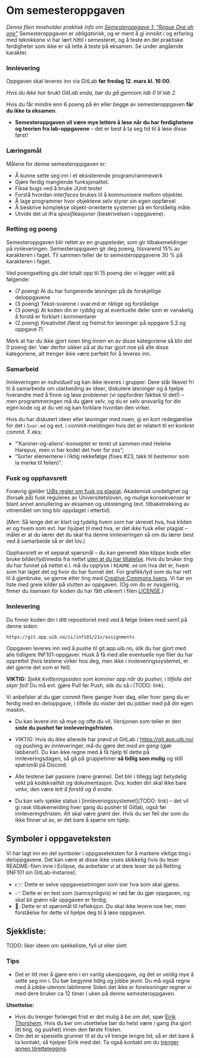 # Om semesteroppgaven
*Denne filen inneholder praktisk info om [Semesteroppgave 1: “Rogue One oh one”](https://git.app.uib.no/ii/inf101/21v/assignments)* Semesteroppgaven er *obligatorisk*, 
og er ment å gi innsikt i og erfaring med
teknikkene vi har lært hittil i semesteret, og å teste en del praktiske
ferdigheter som ikke er så lette å teste på eksamen. Se under angående
karakter.

### Innlevering
Oppgaven skal leveres inn via GitLab **før fredag 12. mars kl. 16:00**. 

*Hvis du ikke har brukt GitLab enda, bør du gå gjennom lab 0 til lab 2.*

Hvis du får mindre enn 6 poeng på én eller begge av semesteroppgaven **får du ikke ta eksamen**.  

* **Semesteroppgaven vil være mye lettere å løse når du har ferdighetene og teorien fra lab-oppgavene** – det er best å ta seg tid til å løse disse først!

### Læringsmål

Målene for denne semesteroppgaven er:

* Å kunne sette seg inn i et eksisterende program/rammeverk
* Gjøre ferdig manglende funksjonalitet.
* Fikse bugs ved å bruke JUnit tester
* Forstå hvordan *interfaces* brukes til å kommunisere mellom objekter.
* Å lage programmer hvor objektene selv styrer sin egen oppførsel 
* Å beskrive komplekse objekt-orienterte systemer på en forståelig måte.
* Utvide det ut ifra *spesifikasjoner* (beskrivelsen i oppgavene).

### Retting og poeng
Semesteroppgaven blir rettet av en gruppeleder, som gir tilbakemeldinger på
innleveringen. Semesteroppgaven gir deg poeng, tilsvarend 15% av karakteren i faget. 
Til sammen teller de to semesteroppgavene 30 % på karakteren i faget. 

Ved poengsetting gis det totalt opp til 15 poeng der vi legger vekt på følgende:

* (7 poeng) At du har fungerende løsninger på de forskjellige deloppgavene
* (3 poeng) Tekst-svarene i svar.md er riktige og forståelige
* (3 poeng) At koden din er ryddig og at eventuelle deler som er vanskelig å forstå er forklart i kommentarer
* (2 poeng) Kreativitet (først og fremst for løsninger på oppgave 5.3 og oppgave 7)

Merk at har du ikke gjort noen ting innen en av disse kategoriene så blir det 0 poeng der.
Vær derfor sikker på at du har gjort noe på alle disse kategoriene, alt trenger ikke være perfekt for å leveres inn.

### Samarbeid

Innleveringen er *individuell* og kan ikke leveres i grupper. Dere står likevel fri
til å samarbeide om utarbeiding av ideer, diskutere løsninger og å hjelpe
hverandre med å finne og løse problemer (vi oppfordrer faktisk til det!) – men programmeringen må du gjøre selv, og du er selv ansvarlig for din egen kode og at du vet og kan forklare hvordan den virker.

Hvis du har diskutert ideer eller løsninger med noen, gi en kort redegjørelse for det i `Svar.md` og evt. i commit-meldingen hvis det er relatert til en konkret commit. F.eks: 
* “‘Kaniner-og-aliens’-konseptet er tenkt ut sammen med Helene Harepus, men vi har kodet det hver for oss”;
* “Sorter elementene i riktig rekkefølge (fixes #23, takk til bestemor som la merke til feilen)”.

### Fusk og opphavsrett
Forøvrig gjelder [UiBs regler om fusk og plagiat](http://www.uib.no/studiekvalitet/77864/fusk-hva-er-det-og-hvilke-konsekvenser-f%C3%A5r-det-deg-som-student). Akademisk uredelighet og (forsøk på) fusk reguleres av Universitetsloven, og mulige konsekvenser er blant annet annullering av eksamen og utestenging (evt. tilbaketrekking av vitnemålet om ting blir oppdaget i ettertid).

(*Men:* Så lenge det er klart og tydelig hvem som har skrevet hva, hva kilden er og hvem som evt. har hjulpet til med hva, er det *ikke* fusk eller plagiat – målet er at du lærer det du skal fra denne innleveringen så om du lærer best ved å samarbeide så er det lov.)

Opphavsrett er et separat spørsmål – du kan generelt ikke klippe kode eller bruke bilder/lyd/media fra nettet [uten at du har tillatelse](https://en.wikipedia.org/wiki/Copyright). Hvis du bruker ting du har funnet på nettet e.l. må du opplyse i `README.md` om hva det er, hvem som har laget det og hvor du har funnet det. For grafikk/lyd som du har rett til å gjenbruke, se gjerne etter ting med [Creative Commons lisens](https://creativecommons.org/licenses/). Vi har en liste med greie kilder på slutten av oppgaven. (Og om du er nysgjerrig, finner du lisensen for koden du har fått utlevert i filen [LICENSE](../LICENSE).)

### Innlevering
 Du finner koden din i ditt repositoriet med ved å følge linken med sem1 på denne siden:

    https://git.app.uib.no/ii/inf101/21v/assignments

Oppgaven leveres inn ved å pushe til git.app.uib.no, slik du har gjort med alle tidligere INF101-oppgaver.
Husk å få med alle eventuelle nye filer du har opprettet (hvis testene virker hos deg, men ikke i innleveringssystemet, er det gjerne det som er feil).

**VIKTIG:** *Sjekk kvitteringssiden som kommer opp når du pusher, i tilfelle det skjer feil!* Du må evt. gjøre Pull før Push, slik du så i (TODO: link).

Vi anbefaler at du gjør commit flere ganger hver dag, eller hver gang du er ferdig med en
deloppgave, i tilfelle du mister det du jobber med på din egen maskin.

* Du kan levere inn så mye og ofte du vil. Versjonen som teller er den **siste du
  pushet før innleveringsfristen**.

* *VIKTIG:* Hvis du ikke allerede har prøvd ut GitLab / https://git.app.uib.no/ og pushing av
  innleveringer, må du gjøre det *med en gang* (gjør labbene!). Du kan ikke regne med å få hjelp til
  dette på innleveringsdagen, så gå på gruppetimer **så tidlig som mulig** og still spørsmål på Discord.

* Alle testene bør passere (være grønne). Det blir i tillegg lagt betydelig
  vekt på kodekvalitet og dokumentasjon. Dvs. koden din skal ikke bare *virke*,
  den være *lett å forstå og å endre*.

* Du kan selv sjekke status i
  [innleveringssystemet](TODO: link) – det vil gi rask
  tilbakemelding hver gang du pusher til Gitlab, også før innleveringsfristen.
  Alt skal være *grønt* der. Hvis du ser feil der som du ikke finner ut av, er det bare å spørre om hjelp.

## Symboler i oppgaveteksten

Vi har lagt inn en del symboler i oppgaveteksten for å markere viktige ting i deloppgavene. Det kan være at disse ikke vises skikkelig hvis du leser README-filen inne i Eclipse, da anbefaler vi at dere leser de på Retting (INF101 sin GitLab-instanse).

- 👉: Dette er selve oppgavesetningen som sier hva som skal gjøres.
- ✅: Dette er en test som (sannsynligvis) er rød før du gjør oppgaven, og skal bli grønn når oppgaven er ferdig.
- 🤔: Dette er et spørsmål til refleksjon. Du skal ikke levere noe her, men forståelse for dette vil hjelpe deg til å løse oppgaven.

## Sjekkliste:
TODO: liker ideen om sjekkeliste, fyll ut eller slett

### Tips
* Det er litt mer å gjøre enn i en vanlig ukeoppgave, og det er *veldig mye* å sette seg inn i. 
Du bør begynne tidlig og jobbe jevnt. 
Du må også regne med å jobbe utenom labtimene Siden det ikke er forelesninger regner vi med dere bruker ca 12 timer i uken på denne semesteroppgaven.

**Utsettelse:** 
   * Hvis du trenger forlenget frist er det mulig å be om det, spør [Eirik Thorsheim](https://www.uib.no/en/persons/Eirik.Rekve.Thorsheim). 
   Hvis du ber om utsettelse bør du helst være i gang (ha gjort litt ting, og pushet) innen den første fristen.
   * Om det er spesielle grunner til at du vil trenge lengre tid, så er det bare å ta kontakt, så hjelper Eirik med det. Ta også kontakt om du [trenger annen tilrettelegging](http://www.uib.no/student/49241/trenger-du-tilrettelegging-av-ditt-studiel%C3%B8p). 